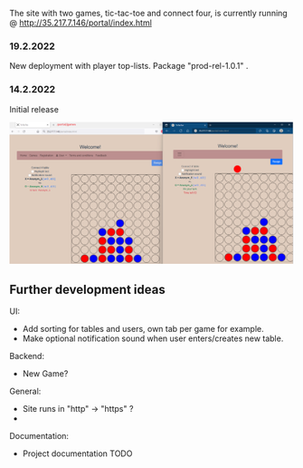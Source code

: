 
The site with two games, tic-tac-toe and connect four, is currently running @ http://35.217.7.146/portal/index.html 
<br>
### 19.2.2022
New deployment with player top-lists. Package "prod-rel-1.0.1" .

### 14.2.2022
Initial release
<br>

![tictactoe](./workspace-setup/ConnectFour.png) 

## Further development ideas

UI:
* Add sorting for tables and users, own tab per game for example.
* Make optional notification sound when user enters/creates new table.

Backend:
* New Game?

General:
* Site runs in "http" -> "https" ?
* 
Documentation:
* Project documentation TODO
